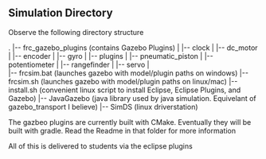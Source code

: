 ## Simulation Directory

Observe the following directory structure

.
|-- frc_gazebo_plugins (contains Gazebo Plugins)
|   |-- clock
|   |-- dc_motor
|   |-- encoder
|   |-- gyro
|   |-- plugins
|   |-- pneumatic_piston
|   |-- potentiometer
|   |-- rangefinder
|   |-- servo
|   
|-- frcsim.bat (launches gazebo with model/plugin paths on windows)
|-- frcsim.sh (launches gazebo with model/plugin paths on linux/mac)
|-- install.sh (convenient linux script to install Eclipse, Eclipse Plugins, and Gazebo)
|-- JavaGazebo (java library used by java simulation. Equivelant of gazebo_transport I believe)
|-- SimDS (linux driverstation)

The gazbeo plugins are currently built with CMake. 
Eventually they will be built with gradle. 
Read the Readme in that folder for more information

All of this is delivered to students via the eclipse plugins
